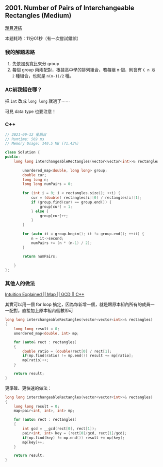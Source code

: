 ## 2001. Number of Pairs of Interchangeable Rectangles (Medium)

[題目連結](https://leetcode.com/problems/number-of-pairs-of-interchangeable-rectangles/)

本題耗時：11分01秒（有一次嘗試錯誤）

### 我的解題思路

1. 先依照長寬比來分 group
2. 每個 group 兩兩配對，根據高中學的排列組合，若每組 n 個，則會有 `C n 取 2` 種組合，也就是 `n(n-1)/2` 種。

### AC前我錯在哪？

把 `int` 改成 `long long` 就過了⋯⋯

可見 data type 也要注意！

### C++

```cpp
// 2021-09-12 星期日
// Runtime: 569 ms
// Memory Usage: 140.5 MB (71.43%)

class Solution {
public:
    long long interchangeableRectangles(vector<vector<int>>& rectangles) {
        
        unordered_map<double, long long> group;
        double cur;
        long long n;
        long long numPairs = 0;
        
        for (int i = 0; i < rectangles.size(); ++i) {
            cur = (double) rectangles[i][0] / rectangles[i][1];
            if (group.find(cur) == group.end()) {
                group[cur] = 1;
            } else {
                group[cur]++;
            }
        }
        
        for (auto it = group.begin(); it != group.end(); ++it) {
            n = it->second;
            numPairs += (n * (n-1) / 2);
        }
        
        return numPairs;
        
    }
};
```

### 其他人的做法

[Intuition Explained || Map || GCD || C++](https://leetcode.com/problems/number-of-pairs-of-interchangeable-rectangles/discuss/1458508/Intuition-Explained-oror-Map-oror-GCD-oror-C%2B%2B)

其實可以用一個 for loop 搞定，因為每新增一個，就是跟原本組內所有的成員一一配對，直接加上原本組內個數即可

```cpp
long long interchangeableRectangles(vector<vector<int>>& rectangles) 
{
	long long result = 0;
	unordered_map<double, int> mp;

	for (auto& rect : rectangles)
	{
		double ratio = (double)rect[0] / rect[1];
		if(mp.find(ratio) != mp.end()) result += mp[ratio];
		mp[ratio]++;
	}

	return result;
}
```

更準確、更快速的做法：

```cpp
long long interchangeableRectangles(vector<vector<int>>& rectangles) 
{
	long long result = 0;
	map<pair<int, int>, int> mp;

	for (auto& rect : rectangles)
	{
		int gcd = __gcd(rect[0], rect[1]);
		pair<int, int> key = {rect[0]/gcd, rect[1]/gcd};
		if(mp.find(key) != mp.end()) result += mp[key];
		mp[key]++;
	}

	return result;
}
```